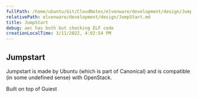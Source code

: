 ```yaml
---
fullPath: /home/ubuntu/Git/CloudNotes/elvenware/development/design/JumpStart.md
relativePath: elvenware/development/design/JumpStart.md
title: JumpStart
debug: aec has both but checking ELF code
creationLocalTime: 3/11/2022, 4:02:54 PM
---
```


<!-- toc -->
<!-- tocstop -->

## Jumpstart

Jumpstart is made by Ubuntu (which is part of Canonical) and is compatible (in some undefined sense) with OpenStack.

Built on top of Guiest
